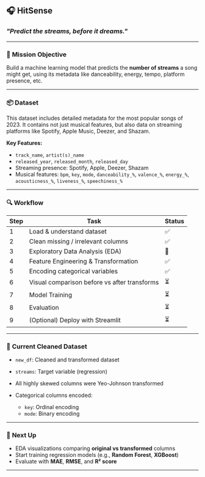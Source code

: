 
## 🎧 **HitSense**

### *"Predict the streams, before it dreams."*

---

### 🧠 **Mission Objective**

Build a machine learning model that predicts the **number of streams** a song might get, using its metadata like danceability, energy, tempo, platform presence, etc.

---

### 📦 **Dataset**

This dataset includes detailed metadata for the most popular songs of 2023. It contains not just musical features, but also data on streaming platforms like Spotify, Apple Music, Deezer, and Shazam.

**Key Features:**

* `track_name`, `artist(s)_name`
* `released_year`, `released_month`, `released_day`
* Streaming presence: Spotify, Apple, Deezer, Shazam
* Musical features:
  `bpm`, `key`, `mode`, `danceability_%`, `valence_%`, `energy_%`,
  `acousticness_%`, `liveness_%`, `speechiness_%`

---

### 🔍 **Workflow**

| Step | Task                                         | Status |
| ---- | -------------------------------------------- | ------ |
| 1    | Load & understand dataset                    | ✅      |
| 2    | Clean missing / irrelevant columns           | ✅      |
| 3    | Exploratory Data Analysis (EDA)              | 🔄     |
| 4    | Feature Engineering & Transformation         | ✅      |
| 5    | Encoding categorical variables               | ✅      |
| 6    | Visual comparison before vs after transforms | ⏳      |
| 7    | Model Training                               | ⏳      |
| 8    | Evaluation                                   | ⏳      |
| 9    | (Optional) Deploy with Streamlit             | ⏳      |

---

### 🧹 **Current Cleaned Dataset**

* `new_df`: Cleaned and transformed dataset
* `streams`: Target variable (regression)
* All highly skewed columns were Yeo-Johnson transformed
* Categorical columns encoded:

  * `key`: Ordinal encoding
  * `mode`: Binary encoding

---

### 🧪 **Next Up**

* EDA visualizations comparing **original vs transformed** columns
* Start training regression models (e.g., **Random Forest**, **XGBoost**)
* Evaluate with **MAE**, **RMSE**, and **R² score**

---

